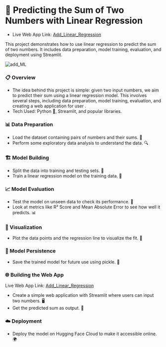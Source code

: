 # 🤖 Predicting the Sum of Two Numbers with Linear Regression
- Live Web App Link: [Add_Linear_Regression](https://musk12-add-ml.hf.space)

This project demonstrates how to use linear regression to predict the sum of two numbers. It includes data preparation, model training, evaluation, and deployment using Streamlit.

![add_ML](https://github.com/user-attachments/assets/36c29ede-bce0-4c7c-9246-3d56606198be)

### 📋 Overview
- The idea behind this project is simple: given two input numbers, we aim to predict their sum using a linear regression model. This involves several steps, including data preparation, model training, evaluation, and creating a web application for user .
- Tech Used: Python 🐍, Streamlit, and popular libraries. 

### 📊 Data Preparation
- Load the dataset containing pairs of numbers and their sums. 📂
- Perform some exploratory data analysis to understand the data. 🔍

### 🏗️ Model Building
- Split the data into training and testing sets. 🔄
- Train a linear regression model on the training data. 🧠
  
### 📈 Model Evaluation
- Test the model on unseen data to check its performance. 🧪
- Look at metrics like R² Score and Mean Absolute Error to see how well it predicts. 📊

### 🌟 Visualization
- Plot the data points and the regression line to visualize the fit. 🎨

### 💾 Model Persistence
- Save the trained model for future use using pickle. 💾

### 🌐 Building the Web App
Live Web App Link: [Add_Linear_Regression](https://musk12-add-ml.hf.space)
- Create a simple web application with Streamlit where users can input two numbers. 🖥️
- Get the predicted sum as output. 📲

### ☁️ Deployment
- Deploy the model on Hugging Face Cloud to make it accessible online. 🌍



